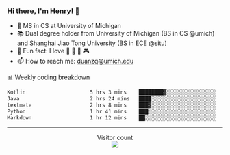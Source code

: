 ### Hi there, I'm Henry! 👋

- 🔭 MS in CS at University of Michigan
- 📚 Dual degree holder from University of Michigan (BS in CS @umich) and Shanghai Jiao Tong University (BS in ECE @situ)
- 🍁 Fun fact: I love 📸 🏓 🍜 🎮
- 📫 How to reach me: [duanzq@umich.edu](mailto:duanzq@umich.edu)

📊 Weekly coding breakdown
<!--START_SECTION:waka-->

```txt
Kotlin                     5 hrs 3 mins    ████████▓░░░░░░░░░░░░░░░░   35.00 %
Java                       2 hrs 24 mins   ████░░░░░░░░░░░░░░░░░░░░░   16.61 %
textmate                   2 hrs 8 mins    ███▓░░░░░░░░░░░░░░░░░░░░░   14.86 %
Python                     1 hr 41 mins    ███░░░░░░░░░░░░░░░░░░░░░░   11.72 %
Markdown                   1 hr 12 mins    ██░░░░░░░░░░░░░░░░░░░░░░░   08.39 %
```

<!--END_SECTION:waka-->

***
<p align="center"> 
  Visitor count<br>
  <img src="https://profile-counter.glitch.me/zlzq-duanzq/count.svg" />
</p>

<!-- ![Henry Duan's GitHub stats](https://github-readme-stats.vercel.app/api?username=zlzq-duanzq&show_icons=true)

![trophy](https://github-profile-trophy.vercel.app/?username=zlzq-duanzq&column=7)

[![Top Langs](https://github-readme-stats.vercel.app/api/top-langs/?username=zlzq-duanzq&layout=compact)](https://github.com/zlzq-duanzq/github-readme-stats) -->
